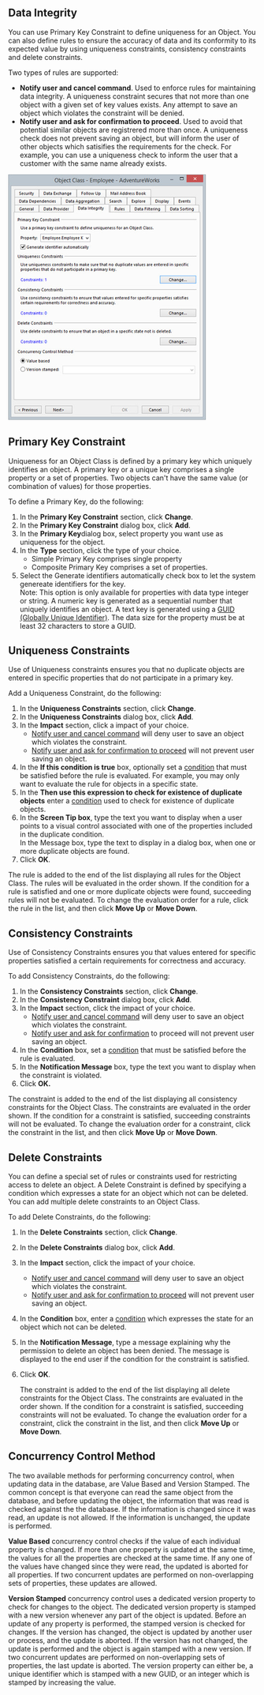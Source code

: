 ## Data Integrity

You can use Primary Key Constraint to define uniqueness for an Object. You can also define rules to ensure the accuracy of data and its conformity to its expected value by using uniqueness constraints, consistency constraints and delete constraints.

Two types of rules are supported:

*   **Notify user and cancel command**. Used to enforce rules for maintaining data integrity. A uniqueness constraint secures that not more than one object with a given set of key values exists. Any attempt to save an object which violates the constraint will be denied.
*   **Notify user and ask for confirmation to proceed**. Used to avoid that potential similar objects are registrered more than once. A uniqueness check does not prevent saving an object, but will inform the user of other objects which satisifies the requirements for the check. For example, you can use a uniqueness check to inform the user that a customer with the same name already exists.

![ID074A8CD29EF0400C.jpg](media/ID074A8CD29EF0400C.jpg)


## Primary Key Constraint

Uniqueness for an Object Class is defined by a primary key which uniquely identifies an object. A primary key or a unique key comprises a single property or a set of properties. Two objects can't have the same value (or combination of values) for those properties.

To define a Primary Key, do the following:

1.  In the **Primary Key Constraint** section, click **Change**.
2.  In the **Primary Key Constraint** dialog box, click **Add**.
3.  In the **Primary Key**dialog box, select property you want use as uniqueness for the object.
4.  In the **Type** section, click the type of your choice.  
    * Simple Primary Key comprises single property  
    * Composite Primary Key comprises a set of properties.
5.  Select the Generate identifiers automatically check box to let the system genereate identifiers for the key.  
    Note: This option is only available for properties with data type integer or string. A numeric key is generated as a sequential number that uniquely identifies an object. A text key is generated using a [GUID (Globally Unique Identifier)](../../../../../terminology.md "Globally Unique Identifier (GUID)"). The data size for the property must be at least 32 characters to store a GUID.



## Uniqueness Constraints

Use of Uniqueness constraints ensures you that no duplicate objects are entered in specific properties that do not participate in a primary key.

Add a Uniqueness Constraint, do the following:

1.  In the **Uniqueness Constraints** section, click **Change**.
2.  In the **Uniqueness Constraints** dialog box, click **Add**.
3.  In the **Impact** section, click a impact of your choice.  
    * [Notify user and cancel command](data-integrity.md "Data Integrity") will deny user to save an object which violates the constraint.  
    * [Notify user and ask for confirmation to proceed](data-integrity.md "Data Integrity") will not prevent user saving an object.  
4.  In the **If this condition is true** box, optionally set a [condition](../../../common-concepts/conditions.md "Conditions") that must be satisfied before the rule is evaluated. For example, you may only want to evaluate the rule for objects in a specific state.  
5.  In the **Then use this expression to check for existence of duplicate objects** enter a [condition](../../../common-concepts/conditions.md "Conditions") used to check for existence of duplicate objects.  
6.  In the **Screen Tip box**, type the text you want to display when a user points to a visual control associated with one of the properties included in the duplicate condition.  
    In the Message box, type the text to display in a dialog box, when one or more duplicate objects are found.
7.  Click **OK**.

The rule is added to the end of the list displaying all rules for the Object Class. The rules will be evaluated in the order shown. If the condition for a rule is satisfied and one or more duplicate objects were found, succeeding rules will not be evaluated. To change the evaluation order for a rule, click the rule in the list, and then click **Move Up** or **Move Down**.  



## Consistency Constraints

Use of Consistency Constraints ensures you that values entered for specific properties satisfied a certain requirements for correctness and accuracy.

To add Consistency Constraints, do the following:

1.  In the **Consistency Constraints** section, click **Change**.
2.  In the **Consistency Constraint** dialog box, click **Add**.
3.  In the **Impact** section, click the impact of your choice.  
    * [Notify user and cancel command](data-integrity.md) will deny user to save an object which violates the constraint.  
    * [Notify user and ask for confirmation](data-integrity.md) to proceed will not prevent user saving an object.
4.  In the **Condition** box, set a [condition](../../../common-concepts/conditions.md) that must be satisfied before the rule is evaluated.
5.  In the **Notification Message** box, type the text you want to display when the constraint is violated.
6.  Click **OK.**

The constraint is added to the end of the list displaying all consistency constraints for the Object Class. The constraints are evaluated in the order shown. If the condition for a constraint is satisfied, succeeding constraints will not be evaluated. To change the evaluation order for a constraint, click the constraint in the list, and then click **Move Up** or **Move Down**.  



## Delete Constraints

You can define a special set of rules or constraints used for restricting access to delete an object. A Delete Constraint is defined by specifying a condition which expresses a state for an object which not can be deleted. You can add multiple delete constraints to an Object Class.

To add Delete Constraints, do the following:

1.  In the **Delete Constraints** section, click **Change**.
2.  In the **Delete Constraints** dialog box, click **Add**.
3.  In the **Impact** section, click the impact of your choice.  
    * [Notify user and cancel command](data-integrity.md) will deny user to save an object which violates the constraint.  
    * [Notify user and ask for confirmation to proceed](data-integrity.md) will not prevent user saving an object.
4.  In the **Condition** box, enter a [condition](../../../common-concepts/conditions.md) which expresses the state for an object which not can be deleted.
5.  In the **Notification Message**, type a message explaining why the permission to delete an object has been denied. The message is displayed to the end user if the condition for the constraint is satisfied.
6.  Click **OK**.  

    The constraint is added to the end of the list displaying all delete constraints for the Object Class. The constraints are evaluated in the order shown. If the condition for a constraint is satisfied, succeeding constraints will not be evaluated. To change the evaluation order for a constraint, click the constraint in the list, and then click **Move Up** or **Move Down**.  



## Concurrency Control Method

The two available methods for performing concurrency control, when updating data in the database, are Value Based and Version Stamped. The common concept is that everyone can read the same object from the database, and before updating the object, the information that was read is checked against the the database. If the information is changed since it was read, an update is not allowed. If the information is unchanged, the update is performed.

**Value Based** concurrency control checks if the value of each individual property is changed. If more than one property is updated at the same time, the values for all the properties are checked at the same time. If any one of the values have changed since they were read, the updated is aborted for all properties. If two concurrent updates are performed on non-overlapping sets of properties, these updates are allowed.

**Version Stamped** concurrency control uses a dedicated version property to check for changes to the object. The dedicated version property is stamped with a new version whenever any part of the object is updated. Before an update of any property is performed, the stamped version is checked for changes. If the version has changed, the object is updated by another user or process, and the update is aborted. If the version has not changed, the update is performed and the object is again stamped with a new version. If two concurrent updates are performed on non-overlapping sets of properties, the last update is aborted. The version property can either be, a unique identifier which is stamped with a new GUID, or an integer which is stamped by increasing the value.

